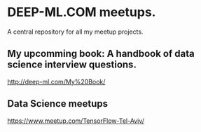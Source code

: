 # DEEP-ML.COM meetups.

A central repository for all my meetup projects.

## My upcomming book: A handbook of data science interview questions.
http://deep-ml.com/My%20Book/


## Data Science meetups
https://www.meetup.com/TensorFlow-Tel-Aviv/



